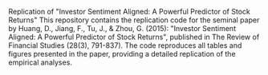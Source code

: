 Replication of "Investor Sentiment Aligned: A Powerful Predictor of Stock Returns"
This repository contains the replication code for the seminal paper by Huang, D., Jiang, F., Tu, J., & Zhou, G. (2015): "Investor Sentiment Aligned: A Powerful Predictor of Stock Returns", published in The Review of Financial Studies (28(3), 791-837). The code reproduces all tables and figures presented in the paper, providing a detailed replication of the empirical analyses.
